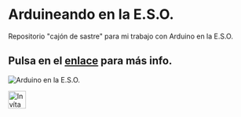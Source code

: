 
# **Arduineando en la E.S.O.**

Repositorio "cajón de sastre" para mi trabajo con Arduino en la E.S.O.  

## Pulsa en el [enlace](https://github.com/angelmicelti/Arduineando-en-la-E.S.O./wiki) para más info.

![Arduino en la E.S.O.](https://i.blogs.es/71bd8f/650_1200/450_1000.jpg)

<a href='https://ko-fi.com/P5P44C9C3' target='_blank'><img height='36' style='border:0px;height:36px;' src='https://cdn.ko-fi.com/cdn/kofi2.png?v=2' border='0' alt='Invítame a un café' /></a>